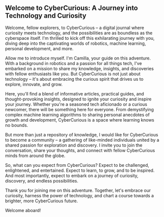 ## Welcome to CyberCurious: A Journey into Technology and Curiosity

Welcome, fellow explorers, to CyberCurious – a digital journal where curiosity meets technology, and the possibilities are as boundless as the cyberspace itself. I'm thrilled to kick off this exhilarating journey with you, diving deep into the captivating worlds of robotics, machine learning, personal development, and more.

Allow me to introduce myself. I'm Camilla, your guide on this adventure. With a background in robotics and a passion for all things tech, I've embarked on a mission to share my knowledge, insights, and discoveries with fellow enthusiasts like you. But CyberCurious is not just about technology – it's about embracing the curious spirit that drives us to explore, innovate, and grow.

Here, you'll find a blend of informative articles, practical guides, and thought-provoking insights, designed to ignite your curiosity and inspire your journey. Whether you're a seasoned tech aficionado or a curious newcomer, there will be something here for everyone. From demystifying complex machine learning algorithms to sharing personal anecdotes of growth and development, CyberCurious is a space where learning knows no bounds.

But more than just a repository of knowledge, I would like for CyberCurious to become a community – a gathering of like-minded individuals united by a shared passion for exploration and discovery. I invite you to join the conversation, share your thoughts, and connect with fellow CyberCurious minds from around the globe.

So, what can you expect from CyberCurious? Expect to be challenged, enlightened, and entertained. Expect to learn, to grow, and to be inspired. And most importantly, expect to embark on a journey of curiosity, discovery, and endless possibilities.

Thank you for joining me on this adventure. Together, let's embrace our curiosity, harness the power of technology, and chart a course towards a brighter, more CyberCurious future.

Welcome aboard!
